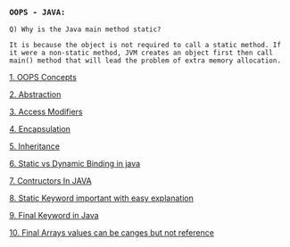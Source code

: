 
### `OOPS - JAVA: `
```
Q) Why is the Java main method static?

It is because the object is not required to call a static method. If it were a non-static method, JVM creates an object first then call main() method that will lead the problem of extra memory allocation.
```


[1. OOPS Concepts](https://www.geeksforgeeks.org/object-oriented-programming-oops-concept-in-java/)

[2. Abstraction](https://www.javatpoint.com/abstract-class-in-java)

[3. Access Modifiers](https://www.geeksforgeeks.org/access-modifiers-java/)

[4. Encapsulation](https://www.geeksforgeeks.org/encapsulation-in-java/)

[5. Inheritance](https://www.geeksforgeeks.org/inheritance-in-java/)

[6. Static vs Dynamic Binding in java](https://www.geeksforgeeks.org/static-vs-dynamic-binding-in-java/)

[7. Contructors In JAVA](https://www.javatpoint.com/java-constructor)

[8. Static Keyword important with easy explanation](https://www.javatpoint.com/static-keyword-in-java)

[9. Final Keyword in Java](https://www.geeksforgeeks.org/final-keyword-in-java/)

[10. Final Arrays values can be canges but not reference](https://www.geeksforgeeks.org/final-arrays-in-java/)
